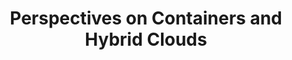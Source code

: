 ---
# Accomplishments widget.
widget: "howto"  # Widget name:  common, howto perspective, reading, cd-with-jenkins-and-docker  etc
headless: true  # This file represents a page section.
active: true  # Activate this widget? true/false
weight: 1 # Order that this section will appear.
title: "Perspectives on Containers and Hybrid Clouds"
subtitle: ""

# Date format
date_format: "Jan 2006"

# Accomplishments.
#   Add/remove as many `[[item]]` blocks below as you like.
#   `title`, `organization` and `date_start` are the required parameters.
#   Leave other parameters empty if not required.
#   Begin/end multi-line descriptions with 3 quotes `"""`.
item:
 - title: "How Containers are Transforming the Hybrid Cloud"
   summary: "Advocates for hybrid cloud deployments have declared containers to be a major reason as why organizations should transition since there is an increased level of visibility and portability towards application performance."
   linkText: "Read the article on blogs.perficient.com »"
   linkUrl: "http://blogs.perficient.com/ibm/2017/03/16/how-containers-are-transforming-the-hybrid-cloud/"
   openNewWindow: 
   image: "https://res.cloudinary.com/agile-seo/image/fetch/w_176,dpr_1.0,d_blank_am8gzx.png/https%3A%2F%2Flogo.clearbit.com%2Fblogs.perficient.com%3Fsize%3D250" 
 - title: "How Containers and Hybrid Cloud Work Together"
   summary: "Even though containers have been around for a number of years, they’re only just becoming popular, so they are still maturing. There’s a lot of work the organization will need to do to configure their container setup to work efficiently in a hybrid environment."
   linkText: "Read the article on resource.onlinetech.com »"
   linkUrl: "http://resource.onlinetech.com/how-containers-and-hybrid-cloud-work-together/"
   openNewWindow: 
   image: "https://res.cloudinary.com/agile-seo/image/fetch/w_176,dpr_1.0,d_blank_am8gzx.png/https%3A%2F%2Flogo.clearbit.com%2Fresource.onlinetech.com%3Fsize%3D250" 
smallItem: 
 - title: "How Container Mobility &amp; Workload Mobility Unlock Hybrid Cloud"
   summary: "trilio.io"
   linkText: ""
   linkUrl: "https://www.trilio.io/resources/container-workload-mobility-unlock-hybrid-cloud/"
   openNewWindow: 
   image: "https://i-cdn.embed.ly/1/display/crop?height=300&key=fd92ebbc52fc43fb98f69e50e7893c13&url=https%3A%2F%2Fwww.trilio.io%2Fwp-content%2Fuploads%2F2019%2F08%2FUntitled-Design.jpg&width=636" 
 - title: "Multi-Cloud, Hybrid Cloud and Kubernetes"
   summary: "containerjournal.com"
   linkText: ""
   linkUrl: "https://containerjournal.com/topics/container-ecosystems/multi-cloud-hybrid-cloud-and-kubernetes/"
   openNewWindow: 
   image: "https://res.cloudinary.com/agile-seo/image/fetch/w_62,dpr_1.0,d_blank_am8gzx.png/https%3A%2F%2Flogo.clearbit.com%2Fcontainerjournal.com%3Fsize%3D250" 
 - title: "The Benefits of a Container Orchestration Engine in Hybrid Cloud"
   summary: "searchcloudcomputing.techtarget.com"
   linkText: ""
   linkUrl: "http://searchcloudcomputing.techtarget.com/tip/Learn-the-benefits-of-a-container-orchestration-engine-in-hybrid-cloud"
   openNewWindow: 
   image: "https://res.cloudinary.com/agile-seo/image/fetch/w_62,dpr_1.0,d_blank_am8gzx.png/https%3A%2F%2Flogo.clearbit.com%2Fsearchcloudcomputing.techtarget.com%3Fsize%3D250" 
 - title: "Can Containers Rescue the Hybrid Cloud?"
   summary: "itbusinessedge.com"
   linkText: ""
   linkUrl: "http://www.itbusinessedge.com/blogs/infrastructure/can-containers-rescue-the-hybrid-cloud.html"
   openNewWindow: 
   image: "https://res.cloudinary.com/agile-seo/image/fetch/w_62,dpr_1.0,d_blank_am8gzx.png/https%3A%2F%2Flogo.clearbit.com%2Fitbusinessedge.com%3Fsize%3D250" 
 - title: "Hybrid Cloud Seen Driving Container Adoptio"
   summary: "enterprisetech.com"
   linkText: ""
   linkUrl: "https://www.enterprisetech.com/2017/05/31/hybrid-cloud-seen-driving-container-adoption/"
   openNewWindow: 
   image: "https://res.cloudinary.com/agile-seo/image/fetch/w_62,dpr_1.0,d_blank_am8gzx.png/https%3A%2F%2Flogo.clearbit.com%2Fenterprisetech.com%3Fsize%3D250" 
 - title: "Controlling Hybrid Cloud Complexity with Containers: CoreOS, rkt, and Image Standards"
   summary: "infoq.com"
   linkText: ""
   linkUrl: "https://www.infoq.com/articles/hybrid-cloud-complexity"
   openNewWindow: 
   image: "https://res.cloudinary.com/agile-seo/image/fetch/w_62,dpr_1.0,d_blank_am8gzx.png/https%3A%2F%2Flogo.clearbit.com%2Finfoq.com%3Fsize%3D250" 
 - title: "How Containers, Microservices, and Hybrid Cloud Enable Innovation"
   summary: "dzone.com"
   linkText: ""
   linkUrl: "https://dzone.com/articles/how-containers-microservices-and-hybrid-cloud-enable-innovation"
   openNewWindow: 
   image: "https://res.cloudinary.com/agile-seo/image/fetch/w_62,dpr_1.0,d_blank_am8gzx.png/https%3A%2F%2Flogo.clearbit.com%2Fdzone.com%3Fsize%3D250" 
 - title: "The Combination of DevOps, Containers and Hybrid Cloud"
   summary: "blog.royalcyber.com"
   linkText: ""
   linkUrl: "http://blog.royalcyber.com/aws/devops-containers-and-hybrid-cloud/"
   openNewWindow: 
   image: "https://res.cloudinary.com/agile-seo/image/fetch/w_62,dpr_1.0,d_blank_am8gzx.png/https%3A%2F%2Flogo.clearbit.com%2Fblog.royalcyber.com%3Fsize%3D250" 
---